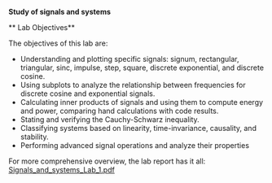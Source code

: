 **Study of signals and systems**

** Lab Objectives**

 The objectives of this lab are:
- Understanding and plotting specific signals: signum, rectangular, triangular,
 sinc, impulse, step, square, discrete exponential, and discrete cosine.
- Using subplots to analyze the relationship between frequencies for discrete cosine and exponential signals.
- Calculating inner products of signals and using them to compute energy and power, comparing hand calculations with code results.
- Stating and verifying the Cauchy-Schwarz inequality.
- Classifying systems based on linearity, time-invariance, causality, and stability.
- Performing advanced signal operations and analyze their properties

For more comprehensive overview, the lab report has it all: [Signals_and_systems_Lab_1.pdf](https://github.com/plochoidysis-ojwege/Signals-and-systems-lab/blob/main/Signals%20and%20systems%20lab%201/The%20Lab%20Report/Signals_and_systems_Lab_1.pdf)
